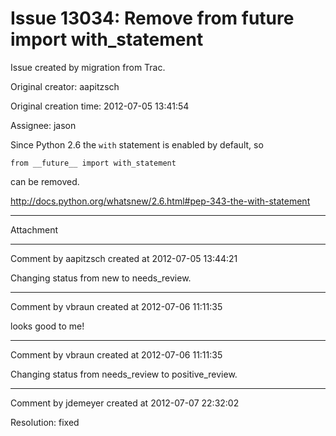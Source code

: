 # Issue 13034: Remove from __future__ import with_statement

Issue created by migration from Trac.

Original creator: aapitzsch

Original creation time: 2012-07-05 13:41:54

Assignee: jason

Since Python 2.6 the `with` statement is enabled by default,
so

```
from __future__ import with_statement
```

can be removed.

http://docs.python.org/whatsnew/2.6.html#pep-343-the-with-statement


---

Attachment


---

Comment by aapitzsch created at 2012-07-05 13:44:21

Changing status from new to needs_review.


---

Comment by vbraun created at 2012-07-06 11:11:35

looks good to me!


---

Comment by vbraun created at 2012-07-06 11:11:35

Changing status from needs_review to positive_review.


---

Comment by jdemeyer created at 2012-07-07 22:32:02

Resolution: fixed
